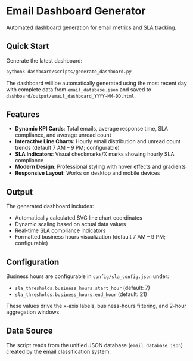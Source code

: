 # Email Dashboard Generator

Automated dashboard generation for email metrics and SLA tracking.

## Quick Start

Generate the latest dashboard:
```bash
python3 dashboard/scripts/generate_dashboard.py
```

The dashboard will be automatically generated using the most recent day with complete data from `email_database.json` and saved to `dashboard/output/email_dashboard_YYYY-MM-DD.html`.

## Features

- **Dynamic KPI Cards**: Total emails, average response time, SLA compliance, and average unread count
- **Interactive Line Charts**: Hourly email distribution and unread count trends (default 7 AM – 9 PM; configurable)
- **SLA Indicators**: Visual checkmarks/X marks showing hourly SLA compliance
- **Modern Design**: Professional styling with hover effects and gradients
- **Responsive Layout**: Works on desktop and mobile devices

## Output

The generated dashboard includes:
- Automatically calculated SVG line chart coordinates
- Dynamic scaling based on actual data values
- Real-time SLA compliance indicators
- Formatted business hours visualization (default 7 AM – 9 PM; configurable)

## Configuration

Business hours are configurable in `config/sla_config.json` under:

- `sla_thresholds.business_hours.start_hour` (default: 7)
- `sla_thresholds.business_hours.end_hour` (default: 21)

These values drive the x-axis labels, business-hours filtering, and 2-hour aggregation windows.

## Data Source

The script reads from the unified JSON database (`email_database.json`) created by the email classification system.